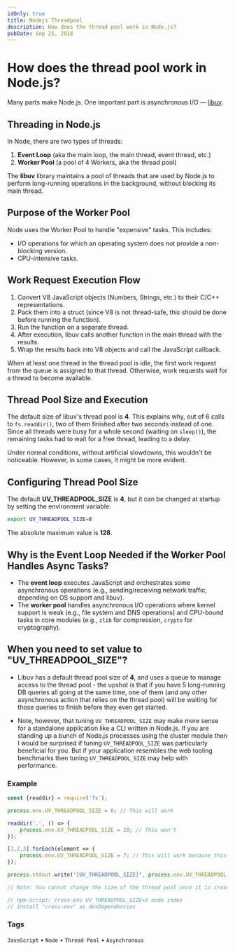 ```yaml
---
idOnly: true
title: Nodejs Threadpool
description: How does the thread pool work in Node.js?
pubDate: Sep 25, 2018
---
```


# How does the thread pool work in Node.js?

Many parts make Node.js. One important part is asynchronous I/O — [libuv](https://github.com/libuv/libuv).

## Threading in Node.js

In Node, there are two types of threads:

1. **Event Loop** (aka the main loop, the main thread, event thread, etc.)
2. **Worker Pool** (a pool of 4 Workers, aka the thread pool)

The **libuv** library maintains a pool of threads that are used by Node.js to perform long-running operations in the background, without blocking its main thread.

## Purpose of the Worker Pool

Node uses the Worker Pool to handle "expensive" tasks. This includes:

- I/O operations for which an operating system does not provide a non-blocking version.
- CPU-intensive tasks.

## Work Request Execution Flow

1. Convert V8 JavaScript objects (Numbers, Strings, etc.) to their C/C++ representations.
2. Pack them into a struct (since V8 is not thread-safe, this should be done before running the function).
3. Run the function on a separate thread.
4. After execution, libuv calls another function in the main thread with the results.
5. Wrap the results back into V8 objects and call the JavaScript callback.

When at least one thread in the thread pool is idle, the first work request from the queue is assigned to that thread. Otherwise, work requests wait for a thread to become available.

## Thread Pool Size and Execution

The default size of libuv's thread pool is **4**. This explains why, out of 6 calls to `fs.readdir()`, two of them finished after two seconds instead of one. Since all threads were busy for a whole second (waiting on `sleep()`), the remaining tasks had to wait for a free thread, leading to a delay.

Under normal conditions, without artificial slowdowns, this wouldn't be noticeable. However, in some cases, it might be more evident.

## Configuring Thread Pool Size

The default **UV_THREADPOOL_SIZE** is **4**, but it can be changed at startup by setting the environment variable:

```bash
export UV_THREADPOOL_SIZE=8
```

The absolute maximum value is **128**.

## Why is the Event Loop Needed if the Worker Pool Handles Async Tasks?

- The **event loop** executes JavaScript and orchestrates some asynchronous operations (e.g., sending/receiving network traffic, depending on OS support and libuv).
- The **worker pool** handles asynchronous I/O operations where kernel support is weak (e.g., file system and DNS operations) and CPU-bound tasks in core modules (e.g., `zlib` for compression, `crypto` for cryptography).

## When you need to set value to "UV_THREADPOOL_SIZE"?

- Libuv has a default thread pool size of **4**, and uses a queue to manage access to the thread pool - the upshot is that if you have 5 
long-running DB queries all going at the same time, one of them (and any other asynchronous action that relies on the thread pool) will be 
waiting for those queries to finish before they even get started.

- Note, however, that tuning `UV_THREADPOOL_SIZE` may make more sense for a standalone application like a CLI written in Node.js. If you are standing up a bunch of Node.js processes using the cluster module then I would be surprised if tuning `UV_THREADPOOL_SIZE` was particularly beneficial for you. But if your application resembles the web tooling benchmarks then tuning `UV_THREADPOOL_SIZE` may help with performance.

### Example

```js
const {readdir} = require('fs');

process.env.UV_THREADPOOL_SIZE = 6; // This will work

readdir('.', () => {
    process.env.UV_THREADPOOL_SIZE = 20; // This won't
});

[1,2,3].forEach(element => {
    process.env.UV_THREADPOOL_SIZE = 7; // This will work because this isn't a async task
});

process.stdout.write("[UV_THREADPOOL_SIZE]", process.env.UV_THREADPOOL_SIZE);

// Note: You cannot change the size of the thread pool once it is created or entered in the event-loop/worker-thread.

// npm-script: cross-env UV_THREADPOOL_SIZE=5 node index
// install "cross-env" as devDependencies
```

### Tags

`JavaScript` • `Node` • `Thread Pool` • `Asynchronous`
